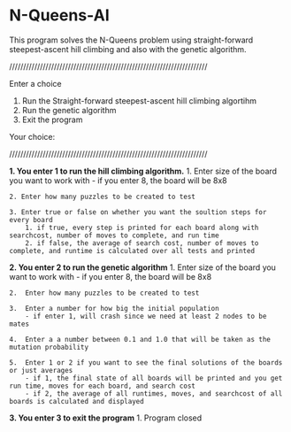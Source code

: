 # N-Queens-AI

This program solves the N-Queens problem using straight-forward steepest-ascent hill climbing and also with the genetic algorithm.

///////////////////////////////////////////////////////////////////////

Enter a choice
1) Run the Straight-forward steepest-ascent hill climbing algortihm
2) Run the genetic algorithm
3) Exit the program

Your choice: 

///////////////////////////////////////////////////////////////////////


**1. You enter 1 to run the hill climbing algorithm.**
	1. Enter size of the board you want to work with 
		- if you enter 8, the board will be 8x8

	2. Enter how many puzzles to be created to test

	3. Enter true or false on whether you want the soultion steps for every board
		1. if true, every step is printed for each board along with searchcost, number of moves to complete, and run time
		2. if false, the average of search cost, number of moves to complete, and runtime is calculated over all tests and printed



**2. You enter 2 to run the genetic algorithm**
	1. Enter size of the board you want to work with 
		- if you enter 8, the board will be 8x8

	2.  Enter how many puzzles to be created to test

	3.  Enter a number for how big the initial population
		- if enter 1, will crash since we need at least 2 nodes to be mates

	4.  Enter a a number between 0.1 and 1.0 that will be taken as the mutation probability

	5.  Enter 1 or 2 if you want to see the final solutions of the boards or just averages
		- if 1, the final state of all boards will be printed and you get run time, moves for each board, and search cost
		- if 2, the average of all runtimes, moves, and searchcost of all boards is calculated and displayed



**3. You enter 3 to exit the program**
	1. Program closed
